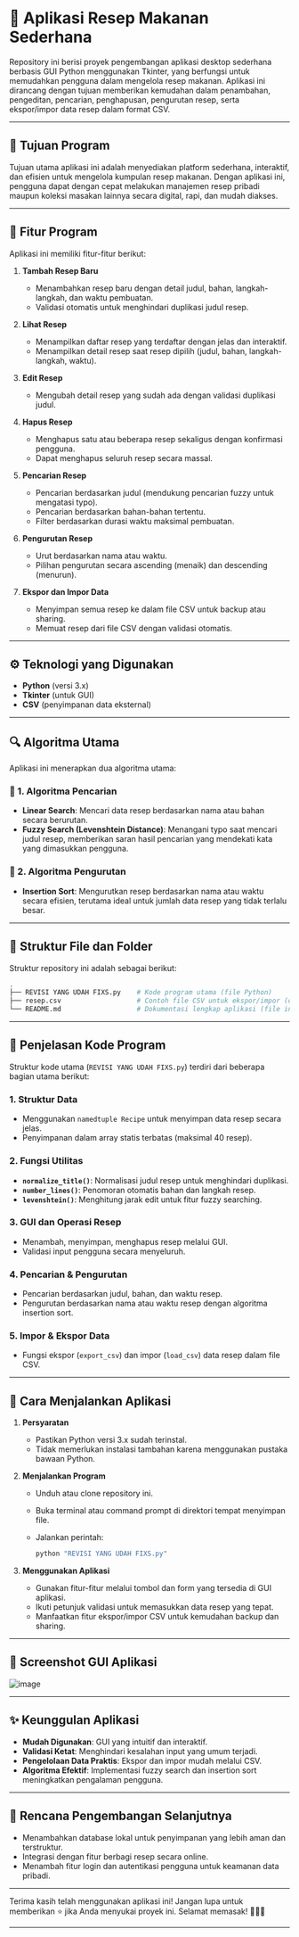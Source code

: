 # 📖 Aplikasi Resep Makanan Sederhana

Repository ini berisi proyek pengembangan aplikasi desktop sederhana berbasis GUI Python menggunakan Tkinter, yang berfungsi untuk memudahkan pengguna dalam mengelola resep makanan. Aplikasi ini dirancang dengan tujuan memberikan kemudahan dalam penambahan, pengeditan, pencarian, penghapusan, pengurutan resep, serta ekspor/impor data resep dalam format CSV.

---

## 🎯 Tujuan Program

Tujuan utama aplikasi ini adalah menyediakan platform sederhana, interaktif, dan efisien untuk mengelola kumpulan resep makanan. Dengan aplikasi ini, pengguna dapat dengan cepat melakukan manajemen resep pribadi maupun koleksi masakan lainnya secara digital, rapi, dan mudah diakses.

---

## 🚀 Fitur Program

Aplikasi ini memiliki fitur-fitur berikut:

1. **Tambah Resep Baru**

   * Menambahkan resep baru dengan detail judul, bahan, langkah-langkah, dan waktu pembuatan.
   * Validasi otomatis untuk menghindari duplikasi judul resep.

2. **Lihat Resep**

   * Menampilkan daftar resep yang terdaftar dengan jelas dan interaktif.
   * Menampilkan detail resep saat resep dipilih (judul, bahan, langkah-langkah, waktu).

3. **Edit Resep**

   * Mengubah detail resep yang sudah ada dengan validasi duplikasi judul.

4. **Hapus Resep**

   * Menghapus satu atau beberapa resep sekaligus dengan konfirmasi pengguna.
   * Dapat menghapus seluruh resep secara massal.

5. **Pencarian Resep**

   * Pencarian berdasarkan judul (mendukung pencarian fuzzy untuk mengatasi typo).
   * Pencarian berdasarkan bahan-bahan tertentu.
   * Filter berdasarkan durasi waktu maksimal pembuatan.

6. **Pengurutan Resep**

   * Urut berdasarkan nama atau waktu.
   * Pilihan pengurutan secara ascending (menaik) dan descending (menurun).

7. **Ekspor dan Impor Data**

   * Menyimpan semua resep ke dalam file CSV untuk backup atau sharing.
   * Memuat resep dari file CSV dengan validasi otomatis.

---

## ⚙️ Teknologi yang Digunakan

* **Python** (versi 3.x)
* **Tkinter** (untuk GUI)
* **CSV** (penyimpanan data eksternal)

---

## 🔍 Algoritma Utama

Aplikasi ini menerapkan dua algoritma utama:

### 📌 1. Algoritma Pencarian

* **Linear Search**: Mencari data resep berdasarkan nama atau bahan secara berurutan.
* **Fuzzy Search (Levenshtein Distance)**: Menangani typo saat mencari judul resep, memberikan saran hasil pencarian yang mendekati kata yang dimasukkan pengguna.

### 📌 2. Algoritma Pengurutan

* **Insertion Sort**: Mengurutkan resep berdasarkan nama atau waktu secara efisien, terutama ideal untuk jumlah data resep yang tidak terlalu besar.

---

## 📂 Struktur File dan Folder

Struktur repository ini adalah sebagai berikut:

```bash
.
├── REVISI YANG UDAH FIXS.py    # Kode program utama (file Python)
├── resep.csv                   # Contoh file CSV untuk ekspor/impor (opsional)
└── README.md                   # Dokumentasi lengkap aplikasi (file ini)
```

---

## 🧩 Penjelasan Kode Program

Struktur kode utama (`REVISI YANG UDAH FIXS.py`) terdiri dari beberapa bagian utama berikut:

### **1. Struktur Data**

* Menggunakan `namedtuple Recipe` untuk menyimpan data resep secara jelas.
* Penyimpanan dalam array statis terbatas (maksimal 40 resep).

### **2. Fungsi Utilitas**

* **`normalize_title()`**: Normalisasi judul resep untuk menghindari duplikasi.
* **`number_lines()`**: Penomoran otomatis bahan dan langkah resep.
* **`levenshtein()`**: Menghitung jarak edit untuk fitur fuzzy searching.

### **3. GUI dan Operasi Resep**

* Menambah, menyimpan, menghapus resep melalui GUI.
* Validasi input pengguna secara menyeluruh.

### **4. Pencarian & Pengurutan**

* Pencarian berdasarkan judul, bahan, dan waktu resep.
* Pengurutan berdasarkan nama atau waktu resep dengan algoritma insertion sort.

### **5. Impor & Ekspor Data**

* Fungsi ekspor (`export_csv`) dan impor (`load_csv`) data resep dalam file CSV.

---

## 📌 Cara Menjalankan Aplikasi

1. **Persyaratan**

   * Pastikan Python versi 3.x sudah terinstal.
   * Tidak memerlukan instalasi tambahan karena menggunakan pustaka bawaan Python.

2. **Menjalankan Program**

   * Unduh atau clone repository ini.
   * Buka terminal atau command prompt di direktori tempat menyimpan file.
   * Jalankan perintah:

     ```bash
     python "REVISI YANG UDAH FIXS.py"
     ```

3. **Menggunakan Aplikasi**

   * Gunakan fitur-fitur melalui tombol dan form yang tersedia di GUI aplikasi.
   * Ikuti petunjuk validasi untuk memasukkan data resep yang tepat.
   * Manfaatkan fitur ekspor/impor CSV untuk kemudahan backup dan sharing.

---

## 📸 Screenshot GUI Aplikasi

![image](https://github.com/user-attachments/assets/51bf1825-7a0a-480b-8d05-b58611f965f1)



---

## ✨ Keunggulan Aplikasi

* **Mudah Digunakan**: GUI yang intuitif dan interaktif.
* **Validasi Ketat**: Menghindari kesalahan input yang umum terjadi.
* **Pengelolaan Data Praktis**: Ekspor dan impor mudah melalui CSV.
* **Algoritma Efektif**: Implementasi fuzzy search dan insertion sort meningkatkan pengalaman pengguna.

---

## 🚧 Rencana Pengembangan Selanjutnya

* Menambahkan database lokal untuk penyimpanan yang lebih aman dan terstruktur.
* Integrasi dengan fitur berbagi resep secara online.
* Menambah fitur login dan autentikasi pengguna untuk keamanan data pribadi.

---

Terima kasih telah menggunakan aplikasi ini! Jangan lupa untuk memberikan ⭐️ jika Anda menyukai proyek ini. Selamat memasak! 🍳🥗😊

---

